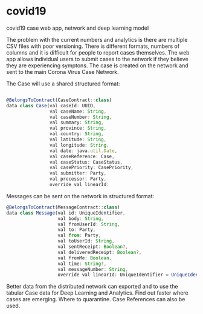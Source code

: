 # covid19
covid19 case web app, network and deep learning model

The problem with the current numbers and analytics is there are multiple CSV files with poor versioning.
There is different formats, numbers of columns and it is difficult for people to report cases themselves. 
The web app allows individual users to submit cases to the network if they believe they are experiencing symptons.
The case is created on the network and sent to the main Corona Virus Case Network.

The Case will use a shared structured format:

```jsx

@BelongsToContract(CaseContract::class)
data class Case(val caseId: UUID,
                val caseName: String,
                val caseNumber: String,
                val summary: String,
                val province: String,
                val country: String,
                val latitude: String,
                val longitude: String,
                val date: java.util.Date,
                val caseReference: Case,
                val caseStatus: CaseStatus,
                val casePriority: CasePriority,
                val submitter: Party,
                val processor: Party,
                override val linearId: 
```

Messages can be sent on the network in structured format:

```jsx
@BelongsToContract(MessageContract::class)
data class Message(val id: UniqueIdentifier,
                   val body: String,
                   val fromUserId: String,
                   val to: Party,
                   val from: Party,
                   val toUserId: String,
                   val sentReceipt: Boolean?,
                   val deliveredReceipt: Boolean?,
                   val fromMe: Boolean,
                   val time: String?,
                   val messageNumber: String,
                   override val linearId: UniqueIdentifier = UniqueIdentifier())
```

Better data from the distributed network can exported and to use the tabular Case data for Deep Learning and Analytics. Find out faster where cases are emerging. Where to quarantine. Case References can also be used.
